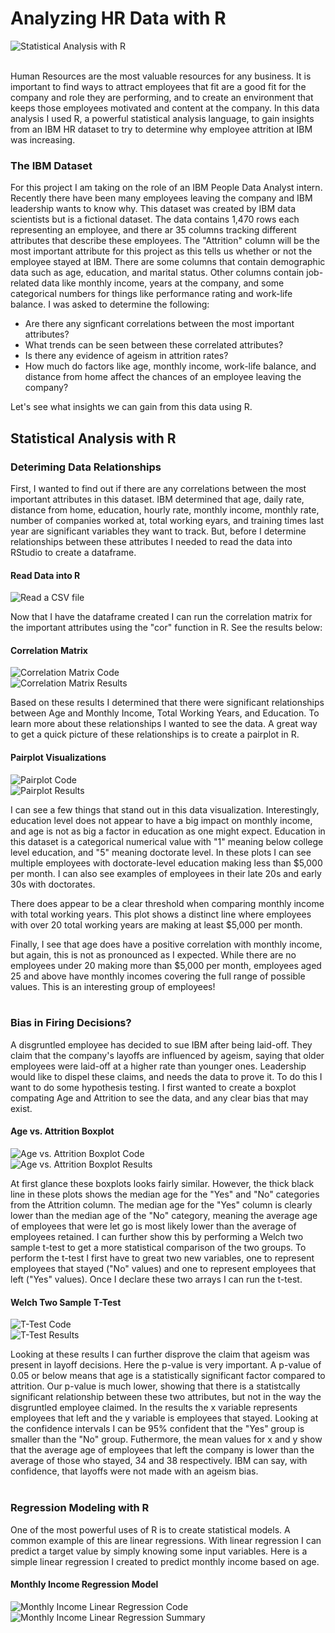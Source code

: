 # Analyzing HR Data with R

![Statistical Analysis with R](HR.png) <br><br>

Human Resources are the most valuable resources for any business. It is important to find ways to attract employees that fit are a good fit for the company and role they are performing, and to create an environment that keeps those employees motivated and content at the company. In this data analysis I used R, a powerful statistical analysis language, to gain insights from an IBM HR dataset to try to determine why employee attrition at IBM was increasing.

### The IBM Dataset
For this project I am taking on the role of an IBM People Data Analyst intern. Recently there have been many employees leaving the company and IBM leadership wants to know why. This dataset was created by IBM data scientists but is a fictional dataset. The data contains 1,470 rows each representing an employee, and there ar 35 columns tracking different attributes that describe these employees. The "Attrition" column will be the most important attribute for this project as this tells us whether or not the employee stayed at IBM. There are some columns that contain demographic data such as age, education, and marital status. Other columns contain job-related data like monthly income, years at the company, and some categorical numbers for things like performance rating and work-life balance. I was asked to determine the following:

- Are there any signficant correlations between the most important attributes?
- What trends can be seen between these correlated attributes?
- Is there any evidence of ageism in attrition rates?
- How much do factors like age, monthly income, work-life balance, and distance from home affect the chances of an employee leaving the company?

Let's see what insights we can gain from this data using R.

## Statistical Analysis with R

### Deteriming Data Relationships

First, I wanted to find out if there are any correlations between the most important attributes in this dataset. IBM determined that age, daily rate, distance from home, education, hourly rate, monthly income, monthly rate, number of companies worked at, total working eyars, and training times last year are significant variables they want to track. But, before I determine relationships between these attributes I needed to read the data into RStudio to create a dataframe.

#### Read Data into R
![Read a CSV file](read_csv.png) <br>

Now that I have the dataframe created I can run the correlation matrix for the important attributes using the "cor" function in R. See the results below:

#### Correlation Matrix
![Correlation Matrix Code](corr_matrix.png)<br>
![Correlation Matrix Results](r_corr_matrix.png)<br>

Based on these results I determined that there were significant relationships between Age and Monthly Income, Total Working Years, and Education. To learn more about these relationships I wanted to see the data. A great way to get a quick picture of these relationships is to create a pairplot in R.

#### Pairplot Visualizations
![Pairplot Code](r_pairplot.png)<br>
![Pairplot Results](r_pairplot_pic.png)<br>

I can see a few things that stand out in this data visualization. Interestingly, education level does not appear to have a big impact on monthly income, and age is not as big a factor in education as one might expect. Education in this dataset is a categorical numerical value with "1" meaning below college level education, and "5" meaning doctorate level. In these plots I can see multiple employees with doctorate-level education making less than $5,000 per month. I can also see examples of employees in their late 20s and early 30s with doctorates. <br>

There does appear to be a clear threshold when comparing monthly income with total working years. This plot shows a distinct line where employees with over 20 total working years are making at least $5,000 per month. <br>

Finally, I see that age does have a positive correlation with monthly income, but again, this is not as pronounced as I expected. While there are no employees under 20 making more than $5,000 per month, employees aged 25 and above have monthly incomes covering the full range of possible values. This is an interesting group of employees! <br><br>

### Bias in Firing Decisions?

A disgruntled employee has decided to sue IBM after being laid-off. They claim that the company's layoffs are influenced by ageism, saying that older employees were laid-off at a higher rate than younger ones. Leadership would like to dispel these claims, and needs the data to prove it. To do this I want to do some hypothesis testing. I first wanted to create a boxplot compating Age and Attrition to see the data, and any clear bias that may exist. 

#### Age vs. Attrition Boxplot

![Age vs. Attrition Boxplot Code](age_boxplot.png)<br>
![Age vs. Attrition Boxplot Results](age_boxplot_pic.png)<br>

At first glance these boxplots looks fairly similar. However, the thick black line in these plots shows the median age for the "Yes" and "No" categories from the Attrition column. The median age for the "Yes" column is clearly lower than the median age of the "No" category, meaning the average age of employees that were let go is most likely lower than the average of employees retained. I can further show this by performing a Welch two sample t-test to get a more statistical comparison of the two groups. To perform the t-test I first have to great two new variables, one to represent employees that stayed ("No" values) and one to represent employees that left ("Yes" values). Once I declare these two arrays I can run the t-test.

#### Welch Two Sample T-Test

![T-Test Code](ttest_age.png)<br>
![T-Test Results](ttest_age_pic.png)<br>

Looking at these results I can further disprove the claim that ageism was present in layoff decisions. Here the p-value is very important. A p-value of 0.05 or below means that age is a statistically significant factor compared to attrition. Our p-value is much lower, showing that there is a statistcally significant relationship between these two attributes, but not in the way the disgruntled employee claimed. In the results the x variable represents employees that left and the y variable is employees that stayed. Looking at the confidence intervals I can be 95% confident that the "Yes" group is smaller than the "No" group. Futhermore, the mean values for x and y show that the average age of employees that left the company is lower than the average of those who stayed, 34 and 38 respectively. IBM can say, with confidence, that layoffs were not made with an ageism bias.<br><br>

### Regression Modeling with R

One of the most powerful uses of R is to create statistical models. A common example of this are linear regressions. With linear regression I can predict a target value by simply knowing some input variables. Here is a simple linear regression I created to predict monthly income based on age. 

#### Monthly Income Regression Model

![Monthly Income Linear Regression Code](lin_regression.png)<br>
![Monthly Income Linear Regression Summary](lin_regression_pic.png)<br>


